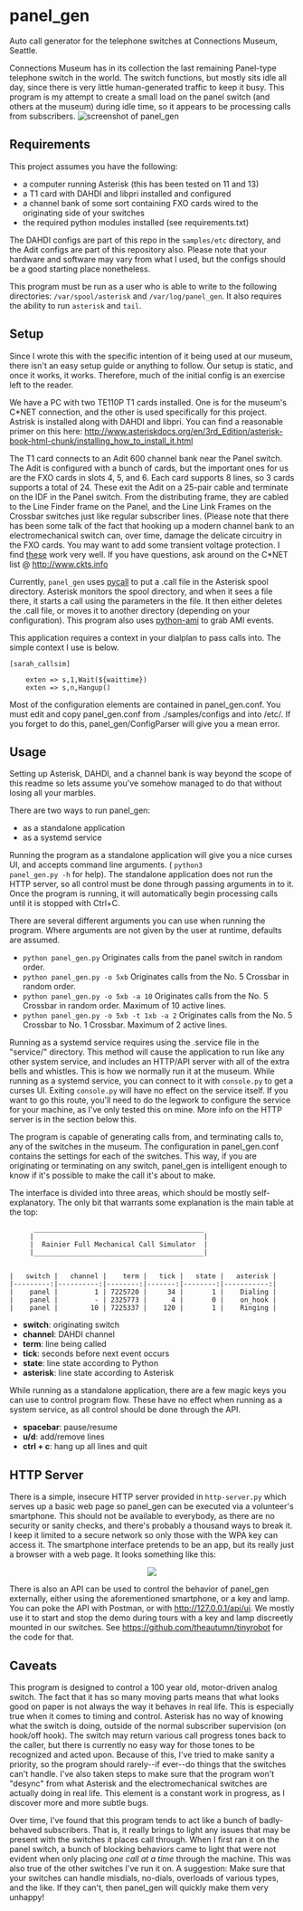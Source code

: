 # panel_gen 
Auto call generator for the telephone switches at Connections Museum, Seattle.

Connections Museum has in its collection the last remaining Panel-type telephone switch in the world. The switch functions, but mostly sits idle all day, since there is very little human-generated traffic to keep it busy. This program is my attempt to create a small load on the panel switch (and others at the museum) during idle time, so it appears to be processing calls from subscribers.
![screenshot of panel_gen](samples/panel_gen.png "panel_gen main window")

Requirements
------------
This project assumes you have the following:
* a computer running Asterisk (this has been tested on 11 and 13)
* a T1 card with DAHDI and libpri installed and configured
* a channel bank of some sort containing FXO cards wired to the originating
side of your switches
* the required python modules installed (see requirements.txt)

The DAHDI configs are part of this repo in the <code>samples/etc</code> directory, and the Adit configs are part of this repository also. Please note that your hardware and software may vary from what I used, but the configs should be a good starting place nonetheless.

This program must be run as a user who is able to write to the following directories:
<code>/var/spool/asterisk</code> and <code>/var/log/panel_gen</code>.
It also requires the ability to run <code>asterisk</code> and <code>tail</code>.
<br />


Setup
-----
Since I wrote this with the specific intention of it being used at our museum, there isn't an easy setup guide or anything to follow. Our setup is static, and once it works, it works. Therefore, much of the initial config is an exercise left to the reader.

We have a PC with two TE110P T1 cards installed. One is for the museum's C\*NET connection, and the other is used specifically for this project. Astrisk is installed along with DAHDI and libpri. You can find a reasonable primer on this here: http://www.asteriskdocs.org/en/3rd_Edition/asterisk-book-html-chunk/installing_how_to_install_it.html

The T1 card connects to an Adit 600 channel bank near the Panel switch. The Adit is configured with a bunch of cards, but the important ones for us are the FXO cards in slots 4, 5, and 6. Each card supports 8 lines, so 3 cards supports a total of 24. These exit the Adit on a 25-pair cable and terminate on the IDF in the Panel switch. From the distributing frame, they are cabled to the Line Finder frame on the Panel, and the Line Link Frames on the Crossbar switches just like regular subscriber lines. (Please note that there has been some talk of the fact that hooking up a modern channel bank to an electromechanical switch can, over time, damage the delicate circuitry in the FXO cards. You may want to add some transient voltage protection. I find [these](https://www.mouser.com/ProductDetail/on-semiconductor/p6ke68a/?qs=nEYkbyTNQ5k4oguMQnTOuQ%3d%3d&countrycode=US&currencycode=USD) work very well. If you have questions, ask around on the C\*NET list @ http://www.ckts.info

Currently, <code>panel_gen</code> uses [pycall](https://github.com/rdegges/pycall) to put a .call file in the Asterisk spool directory. Asterisk monitors the spool directory, and when it sees a file there, it starts a call using the parameters in the file. It then either deletes the .call file, or moves it to another directory (depending on your configuration). This program also uses [python-ami](https://github.com/ettoreleandrotognoli/python-ami) to grab AMI events. 

This application requires a context in your dialplan to pass calls into. The simple context I use is below.

```
[sarah_callsim]

	exten => s,1,Wait(${waittime})
    exten => s,n,Hangup()
```

Most of the configuration elements are contained in panel_gen.conf. You must edit and copy panel_gen.conf from ./samples/configs and into /etc/. If you forget to do this, panel_gen/ConfigParser will give you a mean error. 

Usage
-----
Setting up Asterisk, DAHDI, and a channel bank is way beyond the scope of this readme so lets assume you've somehow managed to do that without losing all your marbles.

There are two ways to run panel_gen:
* as a standalone application
* as a systemd service

Running the program as a standalone application will give you a nice curses UI, and accepts command line arguments. ( <code>python3 panel_gen.py -h</code> for help). The standalone application does not run the HTTP server, so all control must be done through passing arguments in to it. Once the program is running, it will automatically begin processing calls until it is stopped with Ctrl+C.

There are several different arguments you can use when running the program. Where arguments are not given by the user at runtime, defaults are assumed.

* ````python panel_gen.py```` Originates calls from the panel switch in random order.
* ````python panel_gen.py -o 5xb```` Originates calls from the No. 5 Crossbar in random order.
* ````python panel_gen.py -o 5xb -a 10```` Originates calls from the No. 5 Crossbar in random order. Maximum of 10 active lines.
* ````python panel_gen.py -o 5xb -t 1xb -a 2```` Originates calls from the No. 5 Crossbar to No. 1 Crossbar. Maximum of 2 active lines.

Running as a systemd service requires using the .service file in the "service/" directory. This method will cause the application to run like any other system service, and includes an HTTP/API server with all of the extra bells and whistles. This is how we normally run it at the museum. While running as a systemd service, you can connect to it with `console.py` to get a curses UI. Exiting `console.py` will have no effect on the service itself. If you want to go this route, you'll need to do the legwork to configure the service for your machine, as I've only tested this on mine. More info on the HTTP server is in the section below this.

The program is capable of generating calls from, and terminating calls to, any of the switches in the museum. The configuration in panel_gen.conf contains the settings for each of the switches. This way, if you are originating or terminating on any switch, panel_gen is intelligent enough to know if it's possible to make the call it's about to make.

The interface is divided into three areas, which should be mostly self-explanatory. The only bit that warrants some explanation is the main table at the top:

````
      __________________________________________
     |                                          |
     |  Rainier Full Mechanical Call Simulator  |
     |__________________________________________|


|   switch |   channel |    term |   tick |   state |   asterisk |
|---------:|----------:|--------:|-------:|--------:|-----------:|
|    panel |         1 | 7225720 |     34 |       1 |    Dialing |
|    panel |         - | 2325773 |      4 |       0 |    on_hook |
|    panel |        10 | 7225337 |    120 |       1 |    Ringing |

````
* **switch**: originating switch
* **channel**: DAHDI channel
* **term**: line being called
* **tick**: seconds before next event occurs
* **state**: line state according to Python
* **asterisk**: line state according to Asterisk

While running as a standalone application, there are a few magic keys you can use to control program flow. These have no effect when running as a system service, as all control should be done through the API.
* **spacebar**: pause/resume
* **u/d**: add/remove lines
* **ctrl + c**: hang up all lines and quit

HTTP Server
-----------
There is a simple, insecure HTTP server provided in `http-server.py` which serves up a basic web page so panel_gen can be executed via a volunteer's smartphone. This should not be available to everybody, as there are no security or sanity checks, and there's probably a thousand ways to break it. I keep it limited to a secure network so only those with the WPA key can access it. The smartphone interface pretends to be an app, but its really just a browser with a web page. It looks something like this:
<p align="center">
  <img src="samples/IMG_0588.png">
</p>

There is also an API can be used to control the behavior of panel_gen externally, either using the aforementioned smartphone, or a key and lamp. You can poke the API with Postman, or with http://127.0.0.1/api/ui. We mostly use it to start and stop the demo during tours with a key and lamp discreetly mounted in our switches. See https://github.com/theautumn/tinyrobot for the code for that.


Caveats
-------
This program is designed to control a 100 year old, motor-driven analog switch. The fact that it has so many moving parts means that what looks good on paper is not always the way it behaves in real life. This is especially true when it comes to timing and control. Asterisk has no way of knowing what the switch is doing, outside of the normal subscriber supervision (on hook/off hook). The switch may return various call progress tones back to the caller, but there is currently no easy way for those tones to be recognized and acted upon. Because of this, I've tried to make sanity a priority, so the program should rarely--if ever--do things that the switches can't handle. I've also taken steps to make sure that the program won't "desync" from what Asterisk and the electromechanical switches are actually doing in real life. This element is a constant work in progress, as I discover more and more subtle bugs.

Over time, I've found that this program tends to act like a bunch of badly-behaved subscribers. That is, it really brings to light any issues that may be present with the switches it places call through. When I first ran it on the panel switch, a bunch of blocking behaviors came to light that were not evident when only placing *one call at a time* through the machine. This was also true of the other switches I've run it on. A suggestion: Make sure that your switches can handle misdials, no-dials, overloads of various types, and the like. If they can't, then panel_gen will quickly make them very unhappy!
